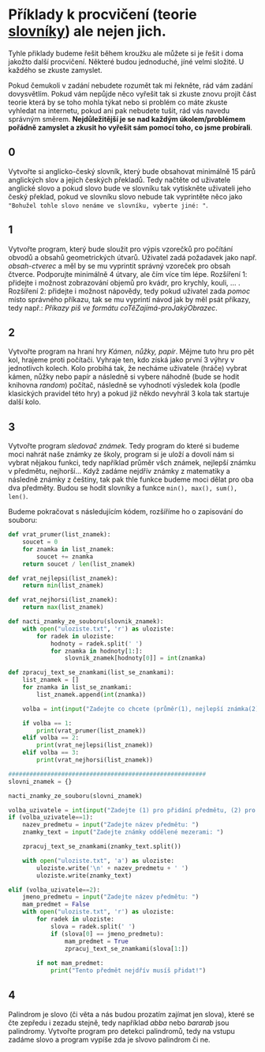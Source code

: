 # Příklady k procvičení (teorie [slovníky](../teorie/10_slovniky.ipynb)) ale nejen jich.

Tyhle přiklady budeme řešit během kroužku ale můžete si je řešit i doma jakožto další procvičení. Některé budou jednoduché, jíné velmi složité. U každého se zkuste zamyslet.

Pokud čemukoli v zadání nebudete rozumět tak mi řekněte, rád vám zadání dovysvětlím. Pokud vám nepůjde něco vyřešit tak si zkuste znovu projít část teorie která by se toho mohla týkat nebo si problém co máte zkuste vyhledat na internetu, pokud ani pak nebudete tušit, rád vás navedu správným směrem. **Nejdůležitější je se nad každým úkolem/problémem pořádně zamyslet a zkusit ho vyřešit sám pomocí toho, co jsme probírali**.  

## 0
Vytvořte si anglicko-český slovník, který bude obsahovat minimálně 15 párů anglických slov a jejich českých překladů. Tedy načtěte od uživatele anglické slovo a pokud slovo bude ve slovníku tak vytiskněte uživateli jeho český překlad, pokud ve slovníku slovo nebude tak vyprintěte něco jako `"Bohužel tohle slovo nenáme ve slovníku, vyberte jiné: "`.

## 1
Vytvořte program, který bude sloužit pro výpis vzorečků pro počítání obvodů a obsahů geometrických útvarů. Uživatel zadá požadavek jako např. *obsah-ctverec* a měl by se mu vyprintit správný vzoreček pro obsah čtverce. Podporujte minimálně 4 útvary, ale čím více tím lépe. Rozšíření 1: přidejte i možnost zobrazování objemů pro kvádr, pro krychly, kouli, ... . Rozšíření 2: přidejte i možnost nápovědy, tedy pokud uživatel zada *pomoc* místo správného příkazu, tak se mu vyprintí návod jak by měl psát příkazy, tedy např.: *Příkazy piš ve formátu coTěZajímá-proJakýObrazec*. 

## 2
Vytvořte program na hraní hry *Kámen, nůžky, papír*. Mějme tuto hru pro pět kol, hrajeme proti počítači. Vyhraje ten, kdo získá jako první 3 výhry v jednotlivch kolech. Kolo probíhá tak, že necháme uživatele (hráče) vybrat kámen, nůžky nebo papír a následně si vybere náhodně (bude se hodit knihovna *random*) počítač, následně se vyhodnotí výsledek kola (podle klasických pravidel této hry) a pokud již někdo nevyhrál 3 kola tak startuje další kolo.

## 3
Vytvořte program *sledovač známek*. Tedy program do které si budeme moci nahrát naše známky ze školy, program si je uloží a dovolí nám si vybrat nějakou funkci, tedy například průměr všch známek, nejlepší známku v předmětu, nejhorší... Když zadáme nejdřív známky z matematiky a následně známky z češtiny, tak pak thle funkce budeme moci dělat pro oba dva předměty. Budou se hodit slovníky a funkce `min(), max(), sum(), len()`.

Budeme pokračovat s následujícím kódem, rozšíříme ho o zapisování do souboru: 
```python
def vrat_prumer(list_znamek):
    soucet = 0
    for znamka in list_znamek:
        soucet += znamka
    return soucet / len(list_znamek)

def vrat_nejlepsi(list_znamek):
    return min(list_znamek)

def vrat_nejhorsi(list_znamek):
    return max(list_znamek)

def nacti_znamky_ze_souboru(slovnik_znamek):
    with open("uloziste.txt", 'r') as uloziste:
        for radek in uloziste:
            hodnoty = radek.split(' ')
            for znamka in hodnoty[1:]:
                slovnik_znamek[hodnoty[0]] = int(znamka)

def zpracuj_text_se_znamkami(list_se_znamkami):
    list_znamek = []
    for znamka in list_se_znamkami:
        list_znamek.append(int(znamka))

    volba = int(input("Zadejte co chcete (průměr(1), nejlepší známka(2), nejhorší známka(3)): "))

    if volba == 1:
        print(vrat_prumer(list_znamek))
    elif volba == 2:
        print(vrat_nejlepsi(list_znamek))
    elif volba == 3:
        print(vrat_nejhorsi(list_znamek))

########################################################
slovni_znamek = {}

nacti_znamky_ze_souboru(slovni_znamek)

volba_uzivatele = int(input("Zadejte (1) pro přidání předmětu, (2) pro práci s předmětem: "))
if (volba_uzivatele==1):
    nazev_predmetu = input("Zadejte název předmětu: ")
    znamky_text = input("Zadejte známky oddělené mezerami: ")

    zpracuj_text_se_znamkami(znamky_text.split())

    with open("uloziste.txt", 'a') as uloziste:
        uloziste.write('\n' + nazev_predmetu + ' ')
        uloziste.write(znamky_text)

elif (volba_uzivatele==2):
    jmeno_predmetu = input("Zadejte název předmětu: ")
    mam_predmet = False
    with open("uloziste.txt", 'r') as uloziste:
        for radek in uloziste:
            slova = radek.split(' ')
            if (slova[0] == jmeno_predmetu):
                mam_predmet = True
                zpracuj_text_se_znamkami(slova[1:])
                
        if not mam_predmet:
            print("Tento předmět nejdřív musíš přidat!")
```

## 4 
Palindrom je slovo (či věta a nás budou prozatím zajímat jen slova), které se čte zepředu i zezadu stejně, tedy například *abba* nebo *bararab* jsou palindromy. Vytvořte program pro detekci palindromů, tedy na vstupu zadáme slovo a program vypíše zda je slvovo palindrom či ne.
